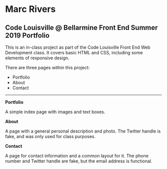 # Marc Rivers

## Code Louisville @ Bellarmine Front End Summer 2019 Portfolio

This is an in-class project as part of the Code Louisville Front End
Web Development class.  It covers basic HTML and CSS, including
some elements of responsive design.

There are three pages within this project:
- Portfolio
- About
- Contact

---

**Portfolio**

A simple index page with images and text boxes.

**About**

A page with a general personal description and photo.  The
Twitter handle is fake, and was only used for class purposes.

**Contact**

A page for contact information and a common layout for it.
The phone number and Twitter handle are fake, but the email
address is functional.